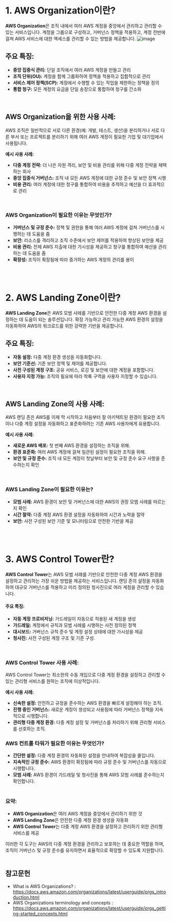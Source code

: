# 1. AWS Organization이란?
**AWS Organization**은 조직 내에서 여러 AWS 계정을 중앙에서 관리하고 관리할 수 있는 서비스입니다. 계정을 그룹으로 구성하고, 거버넌스 정책을 적용하고, 계정 전반에 걸쳐 AWS 서비스에 대한 액세스를 관리할 수 있는 방법을 제공합니다.
![image](https://github.com/user-attachments/assets/e8c3ef53-c260-4f88-956d-b57cea1aa303)
## **주요 특징:**
- **중앙 집중식 관리:** 단일 조직에서 여러 AWS 계정을 만들고 관리
- **조직 단위(OU):** 계정을 함께 그룹화하여 정책을 적용하고 집합적으로 관리
- **서비스 제어 정책(SCP):** 계정에서 수행할 수 있는 작업을 제한하는 정책을 정의
- **통합 청구:** 모든 계정의 요금을 단일 송장으로 통합하여 청구를 간소화
</br>

## **AWS Organization을 위한 사용 사례:**
AWS 조직은 일반적으로 서로 다른 환경(예: 개발, 테스트, 생산)을 분리하거나 서로 다른 부서 또는 프로젝트를 분리하기 위해 여러 AWS 계정이 필요한 기업 및 대기업에서 사용됩니다.

**예시 사용 사례:**
- **다중 계정 전략:** 더 나은 자원 격리, 보안 및 비용 관리를 위해 다중 계정 전략을 채택하는 회사
- **중앙 집중식 거버넌스:** 조직 내 모든 AWS 계정에 대한 규정 준수 및 보안 정책 시행
- **비용 관리:** 여러 계정에 대한 청구를 통합하여 비용을 추적하고 예산을 더 효과적으로 관리
</br>

### **AWS Organization이 필요한 이유는 무엇인가?**
- **거버넌스 및 규정 준수:** 정책 및 권한을 통해 여러 AWS 계정에 걸쳐 거버넌스를 시행하는 데 도움을 줌
- **보안:** 리소스를 격리하고 조직 수준에서 보안 제어를 적용하여 향상된 보안을 제공
- **비용 관리:** 전체 AWS 지출에 대한 가시성을 제공하고 청구를 통합하여 예산을 관리하는 데 도움을 줌
- **확장성:** 조직이 확장됨에 따라 증가하는 AWS 계정의 관리를 용이

</br></br>



# 2. AWS Landing Zone이란?
**AWS Landing Zone**은 AWS 모범 사례를 기반으로 안전한 다중 계정 AWS 환경을 설정하는 데 도움이 되는 솔루션입니다. 확장 가능하고 관리 가능한 AWS 환경의 설정을 자동화하여 AWS의 워크로드를 위한 강력한 기반을 제공합니다.
</br>

## **주요 특징:**
- **자동 설정:** 다중 계정 환경 생성을 자동화합니다.
- **보안 기준선:** 기준 보안 정책 및 제어를 제공합니다.
- **사전 구성된 계정 구조:** 공유 서비스, 로깅 및 보안에 대한 계정을 포함합니다.
- **사용자 지정 가능:** 조직의 필요에 따라 착륙 구역을 사용자 지정할 수 있습니다.
</br>

## **AWS Landing Zone의 사용 사례:**
AWS 랜딩 존은 AWS를 이제 막 시작하고 처음부터 잘 아키텍트된 환경이 필요한 조직이나 다중 계정 설정을 자동화하고 표준화하려는 기존 AWS 사용자에게 유용합니다.

**예시 사용 사례:**
- **새로운 AWS 배포:** 첫 번째 AWS 환경을 설정하는 조직을 위해.
- **환경 표준화:** 여러 AWS 계정에 걸쳐 일관된 설정이 필요한 조직을 위해.
- **보안 및 규정 준수:** 조직 내 모든 계정이 첫날부터 보안 및 규정 준수 요구 사항을 준수하는지 확인
</br>

### **AWS Landing Zone이 필요한 이유는?**
- **모범 사례:** AWS 환경이 보안 및 거버넌스에 대한 AWS의 권장 모범 사례를 따르는지 확인
- **시간 절약:** 다중 계정 AWS 환경 설정을 자동화하여 시간과 노력을 절약
- **보안:** 사전 구성된 보안 기준 및 모니터링으로 안전한 기반을 제공

</br></br>


# 3. AWS Control Tower란?
**AWS Control Tower**는 AWS 모범 사례를 기반으로 안전한 다중 계정 AWS 환경을 설정하고 관리하는 가장 쉬운 방법을 제공하는 서비스입니다. 랜딩 존의 설정을 자동화하여 대규모 거버넌스를 적용하고 미리 정의된 청사진으로 여러 계정을 관리할 수 있습니다.
</br>

#### **주요 특징:**
- **자동 계정 프로비저닝:** 가드레일이 자동으로 적용된 새 계정을 생성
- **가드레일:** 계정에서 규칙과 모범 사례를 시행하는 사전 정의된 정책
- **대시보드:** 거버넌스 규칙 준수 및 계정 설정 상태에 대한 가시성을 제공
- **청사진:** 사전 구성된 계정 구조 및 기준 구성.
</br>

### **AWS Control Tower 사용 사례:**
AWS Control Tower는 최소한의 수동 개입으로 다중 계정 환경을 설정하고 관리할 수 있는 관리형 서비스를 원하는 조직에 이상적입니다.

**예시 사용 사례:**
- **신속한 설정:** 안전하고 규정을 준수하는 AWS 환경을 빠르게 설정해야 하는 조직.
- **진행 중인 거버넌스:** 새로운 계정이 생성되고 사용됨에 따라 거버넌스 정책을 지속적으로 시행합니다.
- **관리형 다중 계정 환경:** 다중 계정 설정 및 거버넌스를 처리하기 위해 관리형 서비스를 선호하는 조직.

### **AWS 컨트롤 타워가 필요한 이유는 무엇인가?**
- **간단한 설정:** 다중 계정 환경의 자동화된 설정을 안내하여 복잡성을 줄입니다.
- **지속적인 규정 준수:** AWS 환경이 확장됨에 따라 규정 준수 및 거버넌스를 자동으로 시행합니다.
- **모범 사례:** AWS 환경이 가드레일 및 청사진을 통해 AWS 모범 사례를 준수하는지 확인합니다.
</br></br>


### **요약:**
- **AWS Organization**은 여러 AWS 계정을 중앙에서 관리하기 위한 것
- **AWS Landing Zone**은 안전한 다중 계정 환경 생성을 자동화
- **AWS Control Tower**는 다중 계정 AWS 환경을 설정하고 관리하기 위한 관리형 서비스를 제공

이러한 각 도구는 AWS의 다중 계정 환경을 관리하고 보호하는 데 중요한 역할을 하며, 조직이 거버넌스 및 규정 준수를 유지하면서 효율적으로 확장할 수 있도록 지원합니다.
</br></br>

## 참고문헌
* What is AWS Organizations? : https://docs.aws.amazon.com/organizations/latest/userguide/orgs_introduction.html
* AWS Organizations terminology and concepts : https://docs.aws.amazon.com/organizations/latest/userguide/orgs_getting-started_concepts.html
